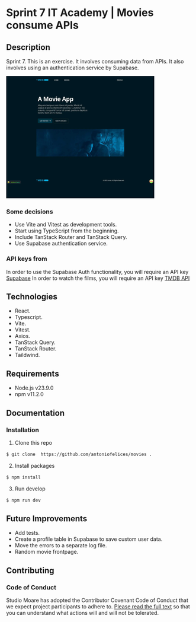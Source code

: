# Sprint 7 IT Academy | Movies consume APIs

## Description

Sprint 7. This is an exercise. It involves consuming data from APIs. It also involves using an authentication service by Supabase.

<img src="src/assets/images/preview-01.webp" alt="Preview" width="400"/>

### Some decisions

- Use Vite and Vitest as development tools.
- Start using TypeScript from the beginning.
- Include TanStack Router and TanStack Query.
- Use Supabase authentication service.

### API keys from

In order to use the Supabase Auth functionality, you will require an API key [Supabase](https://supabase.com/)
In order to watch the films, you will require an API key [TMDB API](https://www.themoviedb.org/)

## Technologies

- React.
- Typescript.
- Vite.
- Vitest.
- Axios.
- TanStack Query.
- TanStack Router.
- Taildwind.

## Requirements

- Node.js v23.9.0
- npm v11.2.0

## Documentation

### Installation

1. Clone this repo

```bash
$ git clone  https://github.com/antoniofelices/movies .
```

2. Install packages

```bash
$ npm install
```

3. Run develop

```bash
$ npm run dev
```

## Future Improvements

- Add tests.
- Create a profile table in Supabase to save custom user data.
- Move the errors to a separate log file.
- Random movie frontpage.

## Contributing

### Code of Conduct

Studio Moare has adopted the Contributor Covenant Code of Conduct that we expect project participants to adhere to. [Please read the full text](https://www.contributor-covenant.org/version/2/1/code_of_conduct/code_of_conduct.md) so that you can understand what actions will and will not be tolerated.
